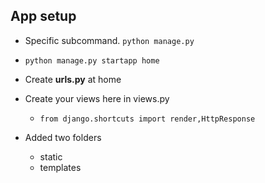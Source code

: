 ## App setup

-  Specific subcommand. 
``python manage.py``

- `python manage.py startapp home `
- Create <b>urls.py</b> at home
- Create your views here in views.py
    -  ``from django.shortcuts import render,HttpResponse``
- Added two folders
    - static
    - templates